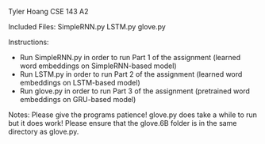 Tyler Hoang
CSE 143
A2

Included Files:
SimpleRNN.py
LSTM.py
glove.py

Instructions:
- Run SimpleRNN.py in order to run Part 1 of the assignment (learned word embeddings on SimpleRNN-based model)
- Run LSTM.py in order to run Part 2 of the assignment (learned word embeddings on LSTM-based model)
- Run glove.py in order to run Part 3 of the assignment (pretrained word embeddings on GRU-based model)

Notes:
Please give the programs patience! glove.py does take a while to run but it does work! Please ensure that the glove.6B folder is in the same directory as glove.py.